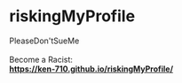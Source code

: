 # riskingMyProfile
PleaseDon'tSueMe
<br>
<br>Become a Racist:<b> <br>
https://ken-710.github.io/riskingMyProfile/
